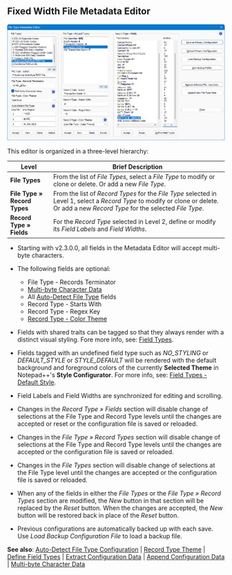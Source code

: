 ## Fixed Width File Metadata Editor

![FileType_Config](https://raw.githubusercontent.com/shriprem/FWDataViz/master/images/file_type_editor.png)

This editor is organized in a three-level hierarchy:

| Level | Brief Description |
|---|---|
| **File Types** | From the list of _File Types_, select a _File Type_ to modify or clone or delete. Or add a new _File Type_. |
| **File Type » Record Types** | From the list of _Record Types_ for the _File Type_ selected in Level 1, select a _Record Type_ to modify or clone or delete. Or add a new _Record Type_ for the selected _File Type_. |
| **Record Type » Fields** | For the _Record Type_ selected in Level 2, define or modify its _Field Labels_ and _Field Widths_. |

* Starting with v2.3.0.0, all fields in the Metadata Editor will accept multi-byte characters.

* The following fields are optional:
  * File Type - Records Terminator
  * [Multi-byte Character Data](https://github.com/shriprem/FWDataViz/blob/master/docs/multibyte_character_data.md)
  * All [Auto-Detect File Type](https://github.com/shriprem/FWDataViz/blob/master/docs/auto_detect_file_type.md) fields
  * Record Type - Starts With
  * Record Type - Regex Key
  * [Record Type - Color Theme](https://github.com/shriprem/FWDataViz/blob/master/docs/record_type_theme.md)

* Fields with shared traits can be tagged so that they always render with a distinct visual styling. Fore more info, see: [Field Types](https://github.com/shriprem/FWDataViz/blob/master/docs/field_type_dialog.md).

* Fields tagged with an undefined field type such as _NO_STYLING_ or _DEFAULT_STYLE_ or _STYLE_DEFAULT_ will be rendered with the default background and foreground colors of the currently **Selected Theme** in Notepad++'s **Style Configurator**. For more info, see: [Field Types - Default Style](https://github.com/shriprem/FWDataViz/blob/master/docs/field_type_dialog.md#default-style).

* Field Labels and Field Widths are synchronized for editing and scrolling.

* Changes in the _Record Type » Fields_ section will disable change of selections at the File Type and Record Type levels until the changes are accepted or reset or the configuration file is saved or reloaded.

* Changes in the _File Type » Record Types_ section will disable change of selections at the File Type and Record Type levels until the changes are accepted or the configuration file is saved or reloaded.

* Changes in the _File Types_ section will disable change of selections at the File Type level until the changes are accepted or the configuration file is saved or reloaded.

* When any of the fields in either the _File Types_ or the _File Type » Record Types_ section are modified, the _New_ button in that section will be replaced by the _Reset_ button. When the changes are accepted, the _New_ button will be restored back in place of the _Reset_ button.

* Previous configurations are automatically backed up with each save. Use _Load Backup Configuration File_ to load a backup file.

**See also**: [Auto-Detect File Type Configuration](https://github.com/shriprem/FWDataViz/blob/master/docs/auto_detect_file_type.md) | [Record Type Theme](https://github.com/shriprem/FWDataViz/blob/master/docs/record_type_theme.md) | [Define Field Types](https://github.com/shriprem/FWDataViz/blob/master/docs/field_type_dialog.md) | [Extract Configuration Data](https://github.com/shriprem/FWDataViz/blob/master/docs/config_extract_dialog.md) | [Append Configuration Data](https://github.com/shriprem/FWDataViz/blob/master/docs/config_append_dialog.md) | [Multi-byte Character Data](https://github.com/shriprem/FWDataViz/blob/master/docs/multibyte_character_data.md)